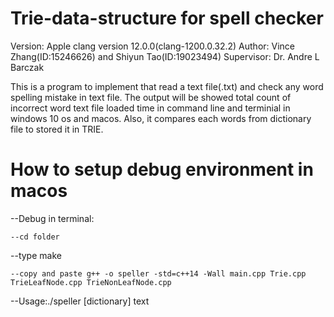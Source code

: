 # Trie-data-structure for spell checker
Version: Apple clang version 12.0.0(clang-1200.0.32.2)
Author: Vince Zhang(ID:15246626) and Shiyun Tao(ID:19023494)
Supervisor: Dr. Andre L Barczak

This is a program to implement that read a text file(.txt) and check any word spelling mistake in text file. The output will be showed total count of incorrect word text file loaded time in command line and terminial in windows 10 os and macos. Also, it compares each words from dictionary file to stored it in TRIE.

# How to setup debug environment in macos
--Debug in terminal:
```
--cd folder
```
--type make
```
--copy and paste g++ -o speller -std=c++14 -Wall main.cpp Trie.cpp TrieLeafNode.cpp TrieNonLeafNode.cpp 
```
--Usage:./speller [dictionary] text
